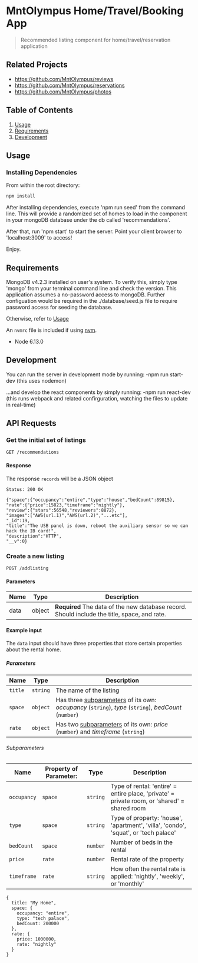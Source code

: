 # MntOlympus Home/Travel/Booking App

> Recommended listing component for home/travel/reservation application

## Related Projects

  - https://github.com/MntOlympus/reviews
  - https://github.com/MntOlympus/reservations
  - https://github.com/MntOlympus/photos

## Table of Contents

1. [Usage](#Usage)
1. [Requirements](#requirements)
1. [Development](#development)

## Usage

### Installing Dependencies

From within the root directory:

```sh
npm install
```

After installing dependencies, execute 'npm run seed' from the command line. This will provide a randomized set of homes to load in the component in your mongoDB database under the db called 'recommendations'.

After that, run 'npm start' to start the server. Point your client browser to 'localhost:3009' to access!

Enjoy.

## Requirements
MongoDB v4.2.3 installed on user's system. To verify this, simply type 'mongo' from your terminal command line and check the version.
This application assumes a no-password access to mongoDB. Further configuation would be required in the ./database/seed.js file to require password access for seeding the database.

Otherwise, refer to [Usage](#Usage)

An `nvmrc` file is included if using [nvm](https://github.com/creationix/nvm).

- Node 6.13.0

## Development
You can run the server in development mode by running:
-npm run start-dev (this uses nodemon)

...and develop the react components by simply running:
-npm run react-dev (this runs webpack and related confirguration, watching the files to update in real-time)


## API Requests
### Get the initial set of listings

```
GET /recommendations
```

#### Response
The response `records` will be a JSON object

`Status: 200 OK`
```
{"space":{"occupancy":"entire","type":"house","bedCount":89815},
"rate":{"price":15823,"timeframe":"nightly"},
"review":{"stars":56548,"reviewers":8872},
"images":["AWS(url.1)","AWS(url.2)","...etc"],
"_id":19,
"title":"The USB panel is down, reboot the auxiliary sensor so we can hack the IB card!",
"description":"HTTP",
"__v":0}
```

### Create a new listing

```
POST /addlisting
```

#### Parameters
| Name | Type | Description |
| ---- | ---- | ----------- |
| data | object | **Required** The data of the new database record. Should include the title, space, and rate. |

#### Example input
The `data` input should have three properties that store certain properties about the rental home.

##### Parameters
| Name | Type | Description |
| --- | --- | --- |
|  `title` | `string` | The name of the listing |
| `space`  | `object` | Has three [subparameters](#subparameters) of its own: *occupancy* (`string`), *type* (`string`), *bedCount* (`number`) |
| `rate` | `object` | Has two [subparameters](#subparameters) of its own: *price* (`number`) and *timeframe* (`string`) |

###### Subparameters
| Name | Property of Parameter: | Type | Description |
| --- | --- | --- | --- |
| `occupancy` | `space` | `string` | Type of rental: 'entire' = entire place, 'private' = private room, or 'shared' = shared room |
| `type` | `space` | `string` | Type of property: 'house', 'apartment', 'villa', 'condo', 'squat', or 'tech palace' |
| `bedCount` | `space` | `number` | Number of beds in the rental |
| `price` | `rate` | `number` | Rental rate of the property |
| `timeframe` | `rate` | `string` | How often the rental rate is applied: 'nightly', 'weekly', or 'monthly' |

```
{
  title: "My Home",
  space: {
    occupancy: "entire",
    type: "tech palace",
    bedCount: 200000
  },
  rate: {
    price: 1000000,
    rate: "nightly"
  }
}
```